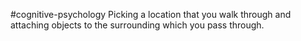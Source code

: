 #cognitive-psychology 
Picking a location that you walk through and attaching objects to the surrounding which you pass through.